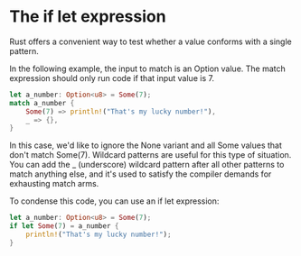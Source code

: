# The if let expression
Rust offers a convenient way to test whether a value conforms with a single pattern.

In the following example, the input to match is an Option<u8> value. The match expression should only run code if that input value is 7.

```rs
let a_number: Option<u8> = Some(7);
match a_number {
    Some(7) => println!("That's my lucky number!"),
    _ => {},
}
```

In this case, we'd like to ignore the None variant and all Some<u8> values that don't match Some(7). Wildcard patterns are useful for this type of situation. You can add the _ (underscore) wildcard pattern after all other patterns to match anything else, and it's used to satisfy the compiler demands for exhausting match arms.

To condense this code, you can use an if let expression:

```rs
let a_number: Option<u8> = Some(7);
if let Some(7) = a_number {
    println!("That's my lucky number!");
}
```
